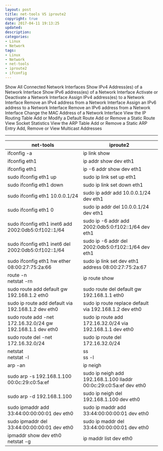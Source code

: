 ```yaml
---
layout: post
title: net-tools VS iproute2
copyright: true
date: 2017-04-11 19:13:25
updated:
description:
categories:
- Linux
- Network
tags:
- Linux
- Network
- net-tools
- iproute2
- ifconfig
---
```


Show All Connected Network Interfaces
Show IPv4 Address(es) of a Network Interface
Show IPv6 address(es) of a Network Interface
Activate or Deactivate a Network Interface
Assign IPv4 address(es) to a Network Interface
Remove an IPv4 address from a Network Interface
Assign an IPv6 address to a Network Interface
Remove an IPv6 address from a Network Interface
Change the MAC Address of a Network Interface
View the IP Routing Table
Add or Modify a Default Route
Add or Remove a Static Route
View Socket Statistics
View the ARP Table
Add or Remove a Static ARP Entry
Add, Remove or View Multicast Addresses
<!-- more -->

-----------------------------------------------------------
| net-tools | iproute2 |
| - | - |
| ifconfig -a             | ip link show               |
| ifconfig eth1           | ip addr show dev eth1      |
| ifconfig eth1           | ip -6 addr show dev eth1   |
| sudo ifconfig eth1 up   | sudo ip link set up eth1   |
| sudo ifconfig eth1 down | sudo ip link set down eth1 |
| sudo ifconfig eth1 10.0.0.1/24                      | sudo ip addr add 10.0.0.1/24 dev eth1               |
| sudo ifconfig eth1 0                                | sudo ip addr del 10.0.0.1/24 dev eth1               |
| sudo ifconfig eth1 inet6 add 2002:0db5:0:f102::1/64 | sudo ip -6 addr add 2002:0db5:0:f102::1/64 dev eth1 |
| sudo ifconfig eth1 inet6 del 2002:0db5:0:f102::1/64 | sudo ip -6 addr del 2002:0db5:0:f102::1/64 dev eth1 |
| sudo ifconfig eth1 hw ether 08:00:27:75:2a:66       | sudo ip link set dev eth1 address 08:00:27:75:2a:67 |
| route -n <br>netstat -rn                                   | ip route show                                             |
| sudo route add default gw 192.168.1.2 eth0                 | sudo route del default gw 192.168.1.1 eth0                |
| sudo ip route add default via 192.168.1.2 dev eth0         | sudo ip route replace default via 192.168.1.2 dev eth0    |
| sudo route add -net 172.16.32.0/24 gw 192.168.1.1 dev eth0 | sudo ip route add 172.16.32.0/24 via 192.168.1.1 dev eth0 |
| sudo route del -net 172.16.32.0/24                         | sudo ip route del 172.16.32.0/24                          |
| netstat <br> netstat -l                                    | ss <br> ss -l                                             |
| arp -an                                     | ip neigh                                                          |
| sudo arp -s 192.168.1.100 00:0c:29:c0:5a:ef | sudo ip neigh add 192.168.1.100 lladdr 00:0c:29:c0:5a:ef dev eth0 |
| sudo arp -d 192.168.1.100                   | sudo ip neigh del 192.168.1.100 dev eth0                          |
| sudo ipmaddr add 33:44:00:00:00:01 dev eth0 | sudo ip maddr add 33:44:00:00:00:01 dev eth0                      |
| sudo ipmaddr del 33:44:00:00:00:01 dev eth0 | sudo ip maddr del 33:44:00:00:00:01 dev eth0                      |
| ipmaddr show dev eth0 <br>netstat -g        | ip maddr list dev eth0                                            |

